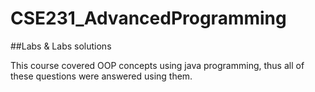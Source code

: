 # CSE231_AdvancedProgramming

##Labs & Labs solutions

This course covered OOP concepts using java programming, thus all of these questions were answered using them.
